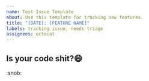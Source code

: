 ```yaml
---
name: Test Issue Template
about: Use this template for tracking new features.
title: "[DATE]: [FEATURE NAME]"
labels: tracking issue, needs triage
assignees: octocat
---
```


## Is your code shit?:smile:
<!--  -->

:snob: